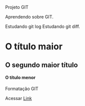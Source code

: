 Projeto GIT

Aprendendo sobre GIT.

Estudando git log
Estudando git diff.


# O título maior
## O segundo maior título
#### O título menor

Formatação GIT

Acessar [Link](https://docs.github.com/pt/get-started/writing-on-github/getting-started-with-writing-and-formatting-on-github/basic-writing-and-formatting-syntax/)



